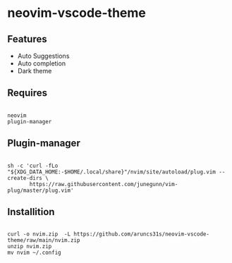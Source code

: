 # neovim-vscode-theme

## Features

- Auto Suggestions
- Auto completion
- Dark theme




## Requires 
```

neovim
plugin-manager

```

## Plugin-manager

```

sh -c 'curl -fLo "${XDG_DATA_HOME:-$HOME/.local/share}"/nvim/site/autoload/plug.vim --create-dirs \
       https://raw.githubusercontent.com/junegunn/vim-plug/master/plug.vim'

```


## Installition 

```

curl -o nvim.zip  -L https://github.com/aruncs31s/neovim-vscode-theme/raw/main/nvim.zip
unzip nvim.zip 
mv nvim ~/.config

```


